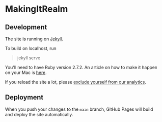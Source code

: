 # MakingItRealm
## Development
The site is running on [Jekyll](https://jekyllrb.com/). 

To build on localhost, run
  > jekyll serve

You'll need to have Ruby version 2.7.2. An article on how to make it happen on your Mac is [here](https://www.moncefbelyamani.com/how-to-install-xcode-homebrew-git-rvm-ruby-on-mac).

If you reload the site a lot, please [exclude yourself from our analytics](https://plausible.io/docs/excluding).

## Deployment
When you push your changes to the `main` branch, GitHub Pages will build and deploy the site automatically.

